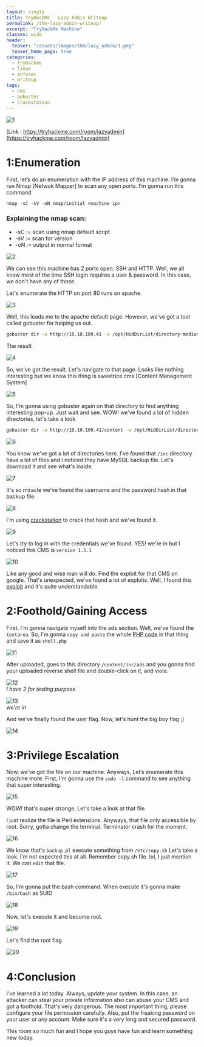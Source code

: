 ```yaml
---
layout: single
title: TryHackMe - Lazy Admin Writeup
permalink: /thm-lazy-admin-writeup/
excerpt: "TryHackMe Machine"
classes: wide
header:
  teaser: "/assets/images/thm/lazy_admin/1.png"
  teaser_home_page: true  
categories:
  - tryhackme
  - linux
  - infosec
  - writeup
tags:
  - cms
  - gobuster
  - crackstation
---
```


![1](/assets/images/thm/lazy_admin/1.png)

[Link : https://tryhackme.com/room/lazyadmin](https://tryhackme.com/room/lazyadmin)

# 1:Enumeration

First, let’s do an enumeration with the IP address of this machine. I’m gonna run Nmap [Netwok Mapper] to scan any open ports. I’m gonna run this command

```
nmap -sC -sV -oN nmap/initial <machine ip>
```

### Explaining the nmap scan:
* -sC	:= scan using nmap default script
* -sV	:= scan for version
* -oN := output in normal format

![2](/assets/images/thm/lazy_admin/2.png)

We can see this machine has 2 ports open. SSH and HTTP. Well, we all know most of the time SSH login requires a user & password. In this case, we don't have any of those. 

Let's enumerate the HTTP on port 80 runs on apache.

![3](/assets/images/thm/lazy_admin/3.png)

Well, this leads me to the apache default page. However, we've got a tool called gobuster for helping us out.

```bash
gobuster dir -u http://10.10.109.41 -w /opt/HidDirList/directory-medium.txt -x txt,php,html --no-error
```

The result

![4](/assets/images/thm/lazy_admin/4.png)

So, we've got the result. Let's navigate to that page. Looks like nothing interesting but we know this thing is sweetrice cms \[Content Management System]

![5](/assets/images/thm/lazy_admin/5.png)

So, I'm gonna using gobuster again on that directory to find anything interesting pop-up. Just wait and see. WOW! we've found a lot of hidden directories, let's take a look

```bash
gobuster dir -u http://10.10.109.41/content -w /opt/HidDirList/directory-medium.txt -x txt,php,html --no-error
```

![6](/assets/images/thm/lazy_admin/6.png)

You know we've got a lot of directories here. I've found that `/inc` directory have a lot of files and I noticed they have MySQL backup file. Let's download it and see what's inside.

![7](/assets/images/thm/lazy_admin/7.png)

It's so miracle we've found the username and the password hash in that backup file.

![8](/assets/images/thm/lazy_admin/8.png)

I'm using [crackstation](https://crackstation.net/) to crack that hash and we've found it.

![9](/assets/images/thm/lazy_admin/9.png)

Let's try to log in with the credentials we've found. 
YES! we're in but I noticed this CMS is `version 1.5.1`

![10](/assets/images/thm/lazy_admin/10.png)

Like any good and wise man will do. Find the exploit for that CMS on google. That's unexpected, we've found a lot of exploits. Well, I found this [exploit](https://packetstormsecurity.com/files/139521/SweetRice-1.5.1-Code-Execution.html) and it's quite understandable.

# 2:Foothold/Gaining Access

First, I'm gonna navigate myself into the ads section. Well, we've found the `textarea`. So, I'm gonna `copy and paste` the whole [PHP code](https://raw.githubusercontent.com/pentestmonkey/php-reverse-shell/master/php-reverse-shell.php) in that thing and save it as `shell.php`

![11](/assets/images/thm/lazy_admin/11.png)

After uploaded, goes to this directory `/content/inc/ads` and you gonna find your uploaded reverse shell file and double-click on it, and viola.

![12](/assets/images/thm/lazy_admin/12.png)<br>
_I have 2 for testing purpose_

![13](/assets/images/thm/lazy_admin/13.png)<br>
_we're in_

And we've finally found the user flag. Now, let's hunt the big boy flag ;)

![14](/assets/images/thm/lazy_admin/14.png)

# 3:Privilege Escalation

Now, we’ve got the file on our machine. Anyways, Let’s enumerate this machine more. First, I’m gonna use the `sudo -l` command to see anything that super interesting.

![15](/assets/images/thm/lazy_admin/15.png)

WOW! that's super strange. Let's take a look at that file

I just realize the file is Perl extensions. Anyways, that file only accessible by root. Sorry, gotta change the terminal. Terminator crash for the moment.

![16](/assets/images/thm/lazy_admin/16.png)

We know that's `backup.pl` execute something from `/etc/copy.sh`
Let's take a look. I'm not expected this at all. Remember copy.sh file. lol, I just mention it. We can `edit` that file.

![17](/assets/images/thm/lazy_admin/17.png)

So, I'm gonna put the bash command. When execute it's gonna make `/bin/bash` as SUID

![18](/assets/images/thm/lazy_admin/18.png)

Now, let's execute it and become root.

![19](/assets/images/thm/lazy_admin/19.png)

Let's find the root flag

![20](/assets/images/thm/lazy_admin/20.png)

# 4:Conclusion

I've learned a lot today. Always, update your system. In this case, an attacker can steal your private information also can abuse your CMS and got a foothold. That's very dangerous. The most important thing, please configure your file permission carefully. Also, put the freaking password on your user or any account. Make sure it's a very long and secured password.

This room so much fun and I hope you guys have fun and learn something new today.


